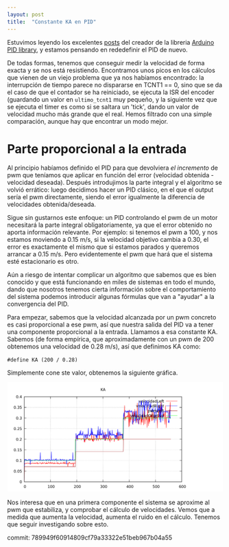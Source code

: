 ```yaml
---
layout: post
title:  "Constante KA en PID"
---
```


Estuvimos leyendo los excelentes [posts](http://brettbeauregard.com/blog/2011/04/improving-the-beginners-pid-introduction/)
del creador de la libreria [Arduino PID library](http://playground.arduino.cc/Code/PIDLibrary), y estamos pensando en
rededefinir el PID de nuevo.

De todas formas, tenemos que conseguir medir la velocidad de forma exacta y se nos está resistiendo. Encontramos unos
picos en los cálculos que vienen de un viejo problema que ya nos habíamos encontrado: la interrupción de tiempo parece
no dispararse en TCNT1 == 0, sino que se da el caso de que el contador se ha reiniciado, se ejecuta la ISR del encoder
(guardando un valor en `ultimo_tcnt1` muy pequeño, y la siguiente vez que se ejecuta el timer es como si se saltara
un 'tick', dando un valor de velocidad mucho más grande que el real. Hemos filtrado con una simple comparación, aunque
hay que encontrar un modo mejor.

# Parte proporcional a la entrada

Al principio habíamos definido el PID para que devolviera _el incremento_ de pwm que teníamos que aplicar en función
del error (velocidad obtenida - velocidad deseada). Después introdujimos la parte integral y el algoritmo se volvió
errático: luego decidimos hacer un PID clásico, en el que el output sería el pwm directamente, siendo el error igualmente
la diferencia de velocidades obtenida/deseada.

Sigue sin gustarnos este enfoque: un PID controlando el pwm de un motor necesitará la parte integral obligatoriamente,
ya que el error obtenido no aporta información relevante. Por ejemplo: si tenemos el pwm a 100, y nos estamos moviendo
a 0.15 m/s, si la velocidad objetivo cambia a 0.30, el error es exactamente el mismo que si estamos parados y queremos
arrancar a 0.15 m/s. Pero evidentemente el pwm que hará que el sistema esté estacionario es otro.

Aún a riesgo de intentar complicar un algoritmo que sabemos que es bien conocido y que está funcionando en miles
de sistemas en todo el mundo, dando que nosotros tenemos cierta información sobre el comportamiento del sistema podemos
introducir algunas fórmulas que van a "ayudar" a la convergencia del PID.

Para empezar, sabemos que la velocidad alcanzada por un pwm concreto es casi proporcional a ese pwm, así que nuestra
salida del PID va a tener una componente proporcional a la entrada. Llamamos a esa constante KA. Sabemos (de forma
empírica, que aproximadamente con un pwm de 200 obtenemos una velocidad de 0.28 m/s), así que definimos KA como:

```
#define KA (200 / 0.28)
```

Simplemente cone ste valor, obtenemos la siguiente gráfica.

![KA](../assets/2019-01-17-KA.png)

Nos interesa que en una primera componente el sistema se aproxime al pwm que estabiliza, y comprobar el cálculo de
velocidades. Vemos que a medida que aumenta la velocidad, aumenta el ruido en el cálculo. Tenemos que seguir
investigando sobre esto.

commit: 789949f60914809cf79a33322e51beb967b04a55
